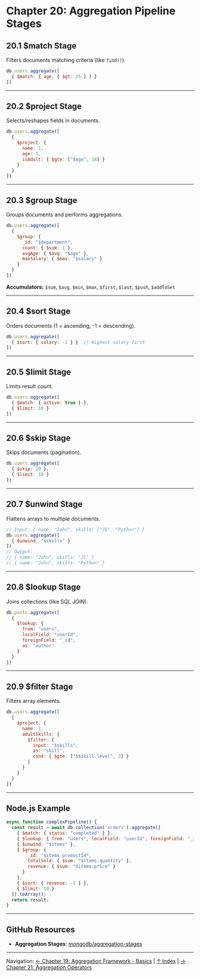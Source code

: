 # Chapter 20: Aggregation Pipeline Stages

## 20.1 $match Stage
Filters documents matching criteria (like `find()`).

```javascript
db.users.aggregate([
  { $match: { age: { $gt: 25 } } }
])
```

---

## 20.2 $project Stage
Selects/reshapes fields in documents.

```javascript
db.users.aggregate([
  {
    $project: {
      name: 1,
      age: 1,
      isAdult: { $gte: ["$age", 18] }
    }
  }
])
```

---

## 20.3 $group Stage
Groups documents and performs aggregations.

```javascript
db.users.aggregate([
  {
    $group: {
      _id: "$department",
      count: { $sum: 1 },
      avgAge: { $avg: "$age" },
      maxSalary: { $max: "$salary" }
    }
  }
])
```

**Accumulators:** `$sum`, `$avg`, `$min`, `$max`, `$first`, `$last`, `$push`, `$addToSet`

---

## 20.4 $sort Stage
Orders documents (1 = ascending, -1 = descending).

```javascript
db.users.aggregate([
  { $sort: { salary: -1 } }  // Highest salary first
])
```

---

## 20.5 $limit Stage
Limits result count.

```javascript
db.users.aggregate([
  { $match: { active: true } },
  { $limit: 10 }
])
```

---

## 20.6 $skip Stage
Skips documents (pagination).

```javascript
db.users.aggregate([
  { $skip: 20 },
  { $limit: 10 }
])
```

---

## 20.7 $unwind Stage
Flattens arrays to multiple documents.

```javascript
// Input: { name: "John", skills: ["JS", "Python"] }
db.users.aggregate([
  { $unwind: "$skills" }
])
// Output:
// { name: "John", skills: "JS" }
// { name: "John", skills: "Python" }
```

---

## 20.8 $lookup Stage
Joins collections (like SQL JOIN).

```javascript
db.posts.aggregate([
  {
    $lookup: {
      from: "users",
      localField: "userId",
      foreignField: "_id",
      as: "author"
    }
  }
])
```

---

## 20.9 $filter Stage
Filters array elements.

```javascript
db.users.aggregate([
  {
    $project: {
      name: 1,
      adultSkills: {
        $filter: {
          input: "$skills",
          as: "skill",
          cond: { $gte: ["$$skill.level", 3] }
        }
      }
    }
  }
])
```

---

## Node.js Example

```javascript
async function complexPipeline() {
  const result = await db.collection('orders').aggregate([
    { $match: { status: "completed" } },
    { $lookup: { from: "users", localField: "userId", foreignField: "_id", as: "customer" } },
    { $unwind: "$items" },
    { $group: {
        _id: "$items.productId",
        totalSold: { $sum: "$items.quantity" },
        revenue: { $sum: "$items.price" }
      }
    },
    { $sort: { revenue: -1 } },
    { $limit: 10 }
  ]).toArray();
  return result;
}
```

---

## GitHub Resources

- **Aggregation Stages**: [mongodb/aggregation-stages](https://github.com/mongodb/docs)

---

Navigation: [← Chapter 19: Aggregation Framework - Basics](../ch19-aggregation-framework-basics/README.md) | [↑ Index](../../index.md) | [→ Chapter 21: Aggregation Operators](../ch21-aggregation-operators/README.md)
